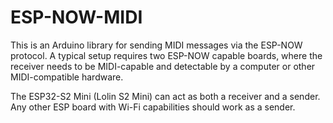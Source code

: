 # ESP-NOW-MIDI

This is an Arduino library for sending MIDI messages via the ESP-NOW protocol.
A typical setup requires two ESP-NOW capable boards, where the receiver needs to be MIDI-capable and detectable by a computer or other MIDI-compatible hardware.

The ESP32-S2 Mini (Lolin S2 Mini) can act as both a receiver and a sender.
Any other ESP board with Wi-Fi capabilities should work as a sender.